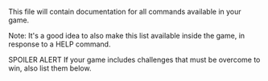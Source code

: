 This file will contain documentation for all commands available in your game.

Note: It's a good idea to also make this list available inside the game, in response to a HELP command.

SPOILER ALERT
If your game includes challenges that must be overcome to win, also list them below.
